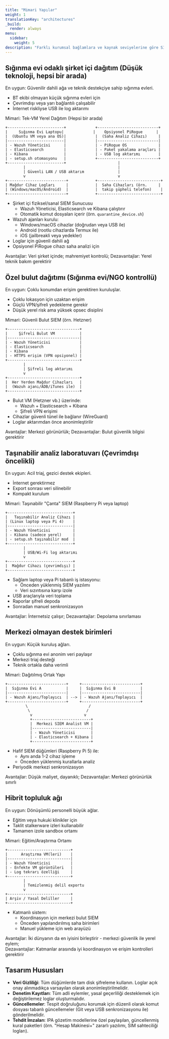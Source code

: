 ```yaml
---
title: "Mimari Yapılar"
weight: 1
translationKey: "architectures"
_build:
  render: always
menu:
  sidebar:
    weight: 5
description: "Farklı kurumsal bağlamlara ve kaynak seviyelerine göre SIEM yığını dağıtımı için önerilen mimariler. Tümü adli veri toplama, tehdit tespiti ve olay müdahalesini desteklerken, mağdurların mahremiyetini ve yasal uyumu gözetir. Her biri sığınma evleri, savunucu ağları veya merkezi olmayan topluluk dağıtımlarına uyarlanabilir."
---
```


## Sığınma evi odaklı şirket içi dağıtım (Düşük teknoloji, hepsi bir arada)

En uygun: Güvenilir dahili ağa ve teknik destekçiye sahip sığınma evleri.

* BT ekibi olmayan küçük sığınma evleri için
* Çevrimdışı veya yarı bağlantılı çalışabilir
* İnternet riskliyse USB ile log aktarımı

Mimari: Tek-VM Yerel Dağıtım (Hepsi bir arada)

```text
+-------------------------+             +---------------------------+
|     Sığınma Evi Laptopu|             |    Opsiyonel PiRogue      |
|  (Ubuntu VM veya ana OS)|             |  (Saha Analiz Cihazı)     |
|-------------------------|             |---------------------------|
| - Wazuh Yöneticisi      |             | - PiRogue OS              |
| - Elasticsearch         |             | - Paket yakalama araçları |
| - Kibana                |             | - USB log aktarımı        |
| - setup.sh otomasyonu   |             +---------------------------+
+-------------------------+                       |
        |                                         |
        | Güvenli LAN / USB aktarım               |
        v                                         v
+--------------------------+            +----------------------------+
| Mağdur Cihaz Logları     |            |  Saha Cihazları (örn.     |
| (Windows/macOS/Android)  |            |  takip şüpheli telefon)    |
+--------------------------+            +----------------------------+
```

* Şirket içi fiziksel/sanal SIEM Sunucusu
  * Wazuh Yöneticisi, Elasticsearch ve Kibana çalıştırır
  * Otomatik komut dosyaları içerir (örn. `quarantine_device.sh`)
* Wazuh ajanları kurulu:
  * Windows/macOS cihazlar (doğrudan veya USB ile)
  * Android (rootlu cihazlarda Termux ile)
  * iOS (jailbreakli veya yedekler)
* Loglar için güvenli dahili ağ
* Opsiyonel PiRogue cihazı saha analizi için

Avantajlar: Veri şirket içinde; mahremiyet kontrolü; Dezavantajlar: Yerel teknik bakım gerektirir

## Özel bulut dağıtımı (Sığınma evi/NGO kontrollü)

En uygun: Çoklu konumdan erişim gerektiren kuruluşlar.

* Çoklu lokasyon için uzaktan erişim
* Güçlü VPN/şifreli yedekleme gerekir
* Düşük yerel risk ama yüksek opsec disiplini

Mimari: Güvenli Bulut SIEM (örn. Hetzner)

```text
+--------------------------------+
|     Şifreli Bulut VM           |
|--------------------------------|
| - Wazuh Yöneticisi             |
| - Elasticsearch                |
| - Kibana                       |
| - HTTPS erişim (VPN opsiyonel) |
+--------------------------------+
        |
        | Şifreli log aktarımı
        v
+--------------------------------+
|  Her Yerden Mağdur Cihazları   |
|  (Wazuh ajanı/ADB/iTunes ile)  |
+--------------------------------+
```

* Bulut VM (Hetzner vb.) üzerinde:
  * Wazuh + Elasticsearch + Kibana
  * Şifreli VPN erişimi
* Cihazlar güvenli tünel ile bağlanır (WireGuard)
* Loglar aktarımdan önce anonimleştirilir

Avantajlar: Merkezi görünürlük; Dezavantajlar: Bulut güvenlik bilgisi gerektirir

## Taşınabilir analiz laboratuvarı (Çevrimdışı öncelikli)

En uygun: Acil triaj, gezici destek ekipleri.

* İnternet gerektirmez
* Export sonrası veri silinebilir
* Kompakt kurulum

Mimari: Taşınabilir "Çanta" SIEM (Raspberry Pi veya laptop)

```text
+-----------------------------+
|   Taşınabilir Analiz Cihazı |
| (Linux laptop veya Pi 4)    |
|-----------------------------|
| - Wazuh Yöneticisi          |
| - Kibana (sadece yerel)     |
| - setup.sh taşınabilir mod  |
+-----------------------------+
        |
        | USB/Wi-Fi log aktarımı
        v
+-----------------------------+
|  Mağdur Cihazı (çevrimdışı) |
+-----------------------------+
```

* Sağlam laptop veya Pi tabanlı iş istasyonu:
  * Önceden yüklenmiş SIEM yazılımı
  * Veri sızıntısına karşı izole
* USB araçlarıyla veri toplama
* Raporlar şifreli depoda
* Sonradan manuel senkronizasyon

Avantajlar: İnternetsiz çalışır; Dezavantajlar: Depolama sınırlaması

## Merkezi olmayan destek birimleri

En uygun: Küçük kuruluş ağları.

* Çoklu sığınma evi anonim veri paylaşır
* Merkezi triaj desteği
* Teknik ortakla daha verimli

Mimari: Dağıtılmış Ortak Yapı

```text
+--------------------------+     +--------------------------+
|  Sığınma Evi A           |     |  Sığınma Evi B           |
|--------------------------|     |--------------------------|
| - Wazuh Ajanı/Toplayıcı  | --> | - Wazuh Ajanı/Toplayıcı  |
+--------------------------+     +--------------------------+
         \                           /
          \                         /
           v                       v
           +--------------------------+
           |  Merkezi SIEM Analist VM |
           |--------------------------|
           | - Wazuh Yöneticisi       |
           | - Elasticsearch + Kibana |
           +--------------------------+
```

* Hafif SIEM düğümleri (Raspberry Pi 5) ile:
  * Aynı anda 1-2 cihaz işleme
  * Önceden yüklenmiş kurallarla analiz
* Periyodik merkezi senkronizasyon

Avantajlar: Düşük maliyet, dayanıklı; Dezavantajlar: Merkezi görünürlük sınırlı

## Hibrit topluluk ağı

En uygun: Dönüşümlü personelli büyük ağlar.

* Eğitim veya hukuki klinikler için
* Taklit stalkerware izleri kullanabilir
* Tamamen izole sandbox ortamı

Mimari: Eğitim/Araştırma Ortamı

```text
+----------------------------+
|      Araştırma VM(leri)    |
|----------------------------|
| - Wazuh Yöneticisi         |
| - Enfekte VM görüntüleri   |
| - Log tekrarı özelliği     |
+----------------------------+
        |
        | Temizlenmiş delil exportu
        v
+----------------------------+
| Arşiv / Yasal Deliller     |
+----------------------------+
```

* Katmanlı sistem:
  * Koordinasyon için merkezi bulut SIEM
  * Önceden yapılandırılmış saha birimleri
  * Manuel yükleme için web arayüzü

Avantajlar: İki dünyanın da en iyisini birleştirir - merkezi güvenlik ile yerel eylem;  
Dezavantajlar: Katmanlar arasında iyi koordinasyon ve erişim kontrolleri gerektirir

## Tasarım Hususları

* **Veri Gizliliği**: Tüm düğümlerde tam disk şifreleme kullanın. Loglar açık onay alınmadıkça varsayılan olarak anonimleştirilmelidir.
* **Denetim Kayıtları**: Tüm adli eylemler, yasal geçerliliği desteklemek için değiştirilemez loglar oluşturmalıdır.
* **Güncellemeler**: Tespit doğruluğunu korumak için düzenli olarak komut dosyası tabanlı güncellemeler (Git veya USB senkronizasyonu ile) gönderilmelidir.
* **Tehdit İmzaları**: IPA gözetim modellerine özel paylaşılan, güncellenmiş kural paketleri (örn. "Hesap Makinesi+" zararlı yazılımı, SIM sahteciliği logları).

